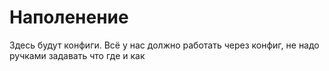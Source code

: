 # Наполенение

Здесь будут конфиги. Всё у нас должно работать через конфиг, не надо ручками задавать что где и как